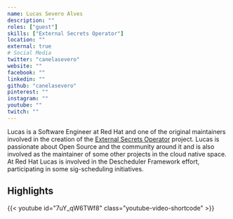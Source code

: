 ```yaml
---
name: Lucas Severo Alves
description: ""
roles: ["guest"]
skills: ["External Secrets Operator"]
location: ""
external: true
# Social Media 
twitter: "canelasevero"
website: ""
facebook: ""
linkedin: ""
github: "canelasevero"
pinterest: ""
instagram: ""
youtube: ""
twitch: ""
---
```


<!-- markdownlint-disable-next-line MD041-->
Lucas is a Software Engineer at Red Hat and one of the original maintainers involved in the creation of the [External Secrets Operator](https://external-secrets.io/) project. Lucas is passionate about Open Source and the community around it and is also involved as the maintainer of some other projects in the cloud native space. At Red Hat Lucas is involved in the Descheduler Framework effort, participating in some sig-scheduling initiatives.

<!--more-->
## Highlights

{{< youtube id="7uY_qW6TWf8" class="youtube-video-shortcode" >}}
